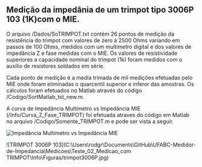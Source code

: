 ## Medição da impedânia de um trimpot tipo 3006P 103 (1K)com o MIE.

O arquivo /Dados/SoTRIMPOT.txt contém 26 pontos de medição da
resistência do trimpot com valores de zero à 2500 Ohms variando em passos de 100 Ohms,
medidos com um multímetro digital e dos valores de impedância Z e fase medidas com o MIE.
Os valores de resistividade superiores a capacidade nominal do trimpot (1k) foram medidos
com o auxílio de resistores soldados em série.

Cada ponto de medição é a media trimada de mil medições efetuadas pelo MIE onde foram eliminadas
o quarcentil superior e inferor das amostras. Os cálculos foram efetuados no Matlab através do código 
/Codigo/SortMatlab_tst_new.m.

A curva de Impedância Multímetro vs Impedância MIE (/Info/Curva_Z_Fase_TRIMPOT) foi efetuada atraves 
do código em Matlab no arquivo /Codigo/Somente_TRIMPOT.m e pode ser vista a seguir.

![Impedância Multímetro vs Impedância MIE](\Info\Figuras\Curva_Z_Fase_TRIMPOT.jpg) 

![TRIMPOT 3006P 103](C:\Users\rodgr\Documents\GitHub\UFABC-Medidor-de-Impedancia\Medicoes\Teste_02_Medicao_com TRIMPOT\Info\Figuras/trimpot3006P.jpg)


